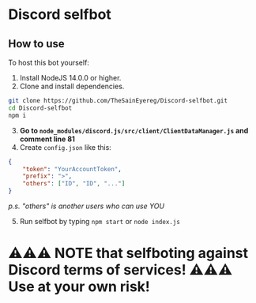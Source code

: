 # Discord selfbot

## How to use
To host this bot yourself:
1. Install NodeJS 14.0.0 or higher.
2. Clone and install dependencies.
```sh
git clone https://github.com/TheSainEyereg/Discord-selfbot.git
cd Discord-selfbot
npm i
```
3. **Go to `node_modules/discord.js/src/client/ClientDataManager.js` and comment line 81**
4. Create `config.json` like this: 
```json
{
	"token": "YourAccountToken",
	"prefix": ">",
	"others": ["ID", "ID", "..."]
}
```
_p.s. "others" is another users who can use YOU_

5. Run selfbot by typing `npm start` or `node index.js` 

# ⚠⚠⚠ NOTE that selfboting against Discord terms of services! ⚠⚠⚠<br>**Use at your own risk!**